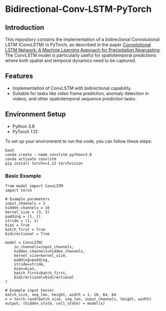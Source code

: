 # Bidirectional-Conv-LSTM-PyTorch

## Introduction
This repository contains the implementation of a bidirectional Convolutional LSTM (ConvLSTM) in PyTorch, as described in the paper [Convolutional LSTM Network: A Machine Learning Approach for Precipitation Nowcasting](https://arxiv.org/abs/1506.04214). The ConvLSTM model is particularly useful for spatiotemporal predictions where both spatial and temporal dynamics need to be captured.

## Features
- Implementation of ConvLSTM with bidirectional capability.
- Suitable for tasks like video frame prediction, anomaly detection in videos, and other spatiotemporal sequence prediction tasks.

## Environment Setup
- Python 3.8
- PyTorch 1.13

To set up your environment to run the code, you can follow these steps:
```
bash
conda create --name convlstm python=3.8
conda activate convlstm
pip install torch==1.13 torchvision
```

### Basic Example
```
from model import ConvLSTM
import torch

# Example parameters
input_channels = 3
hidden_channels = 16
kernel_size = (3, 3)
padding = (1, 1)
stride = (1, 1)
bias = True
batch_first = True
bidirectional = True

model = ConvLSTM(
    in_channels=input_channels,
    hidden_channels=hidden_channels,
    kernel_size=kernel_size,
    padding=padding,
    stride=stride,
    bias=bias,
    batch_first=batch_first,
    bidirectional=bidirectional
)

# Example input tensor
batch_size, seq_len, height, width = 1, 10, 64, 64
x = torch.rand(batch_size, seq_len, input_channels, height, width)
output, (hidden_state, cell_state) = model(x)
```
